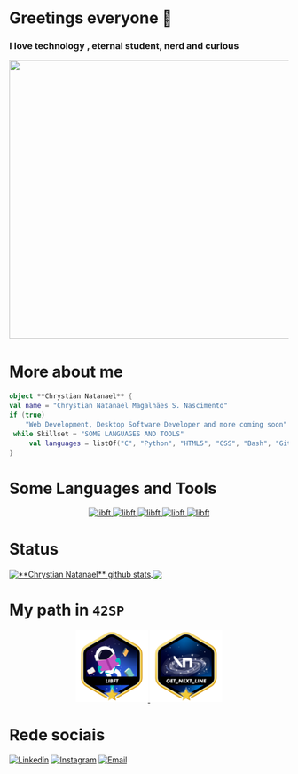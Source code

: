 <link rel="stylesheet" href="https://cdn.jsdelivr.net/gh/devicons/devicon@v2.15.1/devicon.min.css">

# Greetings everyone 👋

### I love technology , eternal student, nerd and curious
<img src="https://media.tenor.com/C1r3YSmu4IQAAAAC/coding.gif" width="980" height="501" />

# More about me


```kotlin
object **Chrystian Natanael** {
val name = "Chrystian Natanael Magalhães S. Nascimento"
if (true)
	"Web Development, Desktop Software Developer and more coming soon"
 while Skillset = "SOME LANGUAGES AND TOOLS"
	 val languages = listOf("C", "Python", "HTML5", "CSS", "Bash", "Git")
}
```

# Some Languages and Tools

<p align="center">
  <a href="https://img.icons8.com/?size=100&id=shQTXiDQiQVR&format=png">
  <img src="https://img.icons8.com/?size=100&id=shQTXiDQiQVR&format=png" alt="libft" width="98">
  </a>
   <a href="https://github.com/Chrystian-Natanael/Chrystian-Natanael/assets/90218717/9ef1bc66-a45b-435c-91df-64f962853247">
  <img src="https://github.com/Chrystian-Natanael/Chrystian-Natanael/assets/90218717/9ef1bc66-a45b-435c-91df-64f962853247" alt="libft" width="98">
  </a>
  <a href="https://img.icons8.com/nolan/64/1A6DFF/C822FF/console.png">
  <img src="https://img.icons8.com/nolan/64/1A6DFF/C822FF/console.png" alt="libft" width="98">
  </a>
  <a href="https://img.icons8.com/?size=100&id=i19Ns28h30P4&format=png">
  <img src="https://img.icons8.com/?size=100&id=i19Ns28h30P4&format=png" alt="libft" width="98">
  </a>
   <a href="https://img.icons8.com/?size=100&id=CMVEhOBzk3Zp&format=png">
  <img src="https://img.icons8.com/?size=100&id=CMVEhOBzk3Zp&format=png" alt="libft" width="98">
  </a>
</p>

# Status

<a href="https://github.com/Chrystian-Natanael">
 <img align="center" src="https://github-readme-stats.vercel.app/api?username=Chrystian-Natanael&show_icons=true&theme=tokyonight&line_height=27" alt="**Chrystian Natanael** github stats"/>
</a><a href="https://github.com/Chrystian-Natanael">
  <img align="center" src="https://github-readme-stats.vercel.app/api/top-langs/?username=Chrystian-Natanael&theme=tokyonight&hide_langs_below=1" />
</a>

<br>

# My path in `42SP`

<p align="center">
  <a href="https://github.com/Chrystian-Natanael/Libft">
  <img src="https://github.com/Chrystian-Natanael/Aleatorios/raw/master/badges/libftm.png" alt="libft" width="130">
  </a>
    <a href="https://github.com/Chrystian-Natanael/Get_next_line">
  <img src="https://github.com/Chrystian-Natanael/Aleatorios/raw/master/badges/get_next_linem.png" alt="libft" width="130">
  </a>
</p>

# Rede sociais
[![Linkedin](https://img.icons8.com/?size=70&id=44019&format=png)](https://www.linkedin.com/in/chrystian-natanael-677a1b179/)
[![Instagram](https://img.icons8.com/?size=70&id=43625&format=png)](https://www.instagram.com/chrystian__natanael/)
[![Email](https://img.icons8.com/?size=70&id=48165&format=png)](mailto:chrystian.natanael.msn@gmail.com?subject=I%20found%20you%20on%20your%20github&body=)

